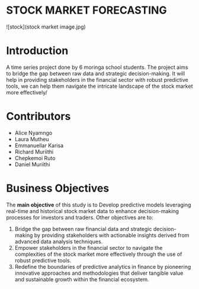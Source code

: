 # STOCK MARKET FORECASTING
![stock](stock market image.jpg) 
# Introduction
A time series project done by 6 moringa school students.
The project aims to  bridge the gap between raw data and strategic decision-making. It will help in providing stakeholders in the financial sector with robust predictive tools, we can help them navigate the intricate landscape of the stock market more effectively/ 

# Contributors
- Alice Nyamngo
- Laura Mutheu
- Emmanuellar Karisa
- Richard Muriithi
- Chepkemoi Ruto
- Daniel  Muriithi

# Business Objectives
The **main objective** of this study is to Develop predictive models leveraging real-time and historical stock market data to enhance decision-making processes for investors and traders. Other objectives are to:
1.	Bridge the gap between raw financial data and strategic decision-making by providing stakeholders with actionable insights derived from advanced data analysis techniques.
2.	Empower stakeholders in the financial sector to navigate the complexities of the stock market more effectively through the use of robust predictive tools.
3.	Redefine the boundaries of predictive analytics in finance by pioneering innovative approaches and methodologies that deliver tangible value and sustainable growth within the financial ecosystem.
